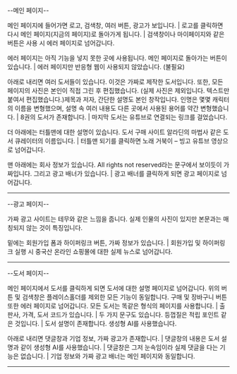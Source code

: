 
--메인 페이지--

메인 페이지에 들어가면 로고, 검색창, 여러 버튼, 광고가 보입니다.
| 로고를 클릭하면 다시 메인 페이지(지금의 페이지)로 돌아가게 됩니다.
| 검색창이나 마이페이지와 같은 버튼은 사용 시 에러 페이지로 넘어갑니다.

에러 페이지는 아직 기능을 넣지 못한 곳에 사용됩니다. 메인 페이지로 돌아가는 버튼이 있습니다.
| 에러 페이지만 반응형 웹이 사용되지 않았습니다. (불필요)

아래로 내리면 여러 도서들이 있습니다. 이것은 가짜로 제작한 도서입니다. 또한, 모든 페이지의 사진은 본인이 직접 그린 후 편집했습니다. (실제 사진은 제외입니다. 텍스트만 붙여서 편집했습니다.)제목과 저자, 간단한 설명도 본인 창작입니다. 인명은 몇몇 캐릭터의 이름을 변형했으며, 설명 속 여러 내용도 다른 곳에서 사용된 용어를 약간 변형했습니다.
| 8권의 도서가 존재합니다.
| 마지막 도서는 유튜브로 연결되는 링크를 걸었습니다.

더 아래에는 터틀맨에 대한 설명이 있습니다. 도서 구매 사이트 알라딘의 마법사 같은 도서 큐레이터의 이름입니다.
| 터틀맨 되기를 클릭하면 노래 거북이 – 빙고 유튜브 영상으로 넘어갑니다.

맨 아래에는 회사 정보가 있습니다. All rights not reserved라는 문구에서 보이듯이 가짜입니다. 그리고 광고 배너가 있습니다.
| 광고 배너를 클릭하게 되면 광고 페이지로 넘어갑니다.

-------------------------------------------------

--광고 페이지--

가짜 광고 사이트는 테무와 같은 느낌을 줍니다. 실제 인물의 사진이 있지만 본문과는 매칭되지 않는 것이 특징입니다.

밑에는 회원가입 폼과 하이퍼링크 버튼, 가짜 정보가 있습니다.
| 회원가입 및 하이퍼링크 실행 시 중국산 온라인 쇼핑몰에 대한 실제 뉴스로 넘어갑니다.

-------------------------------------------------

--도서 페이지--

메인 페이지에서 도서를 클릭하게 되면 도서에 대한 설명 페이지로 넘어갑니다. 위의 버튼 및 검색창은 플레이스홀더를 제외한 모든 기능이 동일합니다. 구매 및 장바구니 버튼 또한 에러 페이지로 넘어갑니다. 모든 도서는 똑같은 형식의 페이지를 사용합니다.
| 출판사, 가격, 도서 코드가 있습니다.
| 두 가지 문구도 있습니다. 등껍질은 적립 포인트 같은 것입니다.
| 도서 설명이 존재합니다. 생성형 AI를 사용했습니다.

아래로 내리면 댓글창과 기업 정보, 가짜 광고가 존재합니다.
| 댓글창의 내용은 도서 설명과 같이 생성형 AI를 사용했습니다.
| 댓글창은 그저 눈속임이라 실제 댓글을 다는 기능은 없습니다.
| 기업 정보와 가짜 광고 배너는 메인 페이지와 동일합니다.

-------------------------------------------------